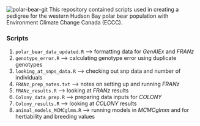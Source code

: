 ![polar-bear-git](https://github.com/edegreef/polar-bear-pedigree/assets/49288304/f5c06889-b3c7-4749-a950-8ef81bed0ed5)
This repository contained scripts used in creating a pedigree for the western Hudson Bay polar bear population with Environment Climate Change Canada (ECCC).

### Scripts
1. `polar_bear_data_updated.R` --> formatting data for _GenAlEx_ and _FRANz_
2. `genotype_error.R` --> calculating genotype error using duplicate genotypes
3. `looking_at_snps_data.R` --> checking out snp data and number of individuals
4. `FRANz_prep_notes.txt` --> notes on setting up and running _FRANz_
5. `FRANz_results.R` --> looking at _FRANz_ results
6. `Colony_data_prep.R` --> preparing data inputs for _COLONY_
7. `Colony_results.R` --> looking at _COLONY_ results
8. `animal_models_MCMCglmm.R` --> running models in _MCMCglmm_ and for hertiability and breeding values

